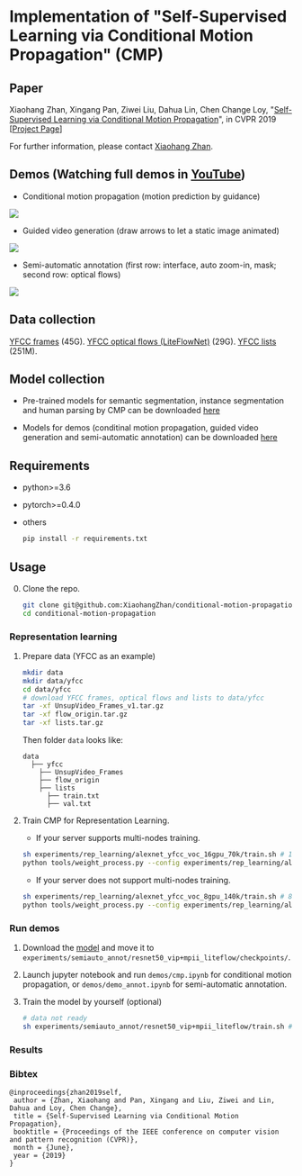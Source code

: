 # Implementation of "Self-Supervised Learning via Conditional Motion Propagation" (CMP)

## Paper

Xiaohang Zhan, Xingang Pan, Ziwei Liu, Dahua Lin, Chen Change Loy, "[Self-Supervised Learning via Conditional Motion Propagation](https://arxiv.org/abs/1903.11412)", in CVPR 2019 [[Project Page](http://mmlab.ie.cuhk.edu.hk/projects/CMP/)]

For further information, please contact [Xiaohang Zhan](https://xiaohangzhan.github.io/).

## Demos (Watching full demos in [YouTube](https://www.youtube.com/watch?v=6R_oJCq5qMw))

* Conditional motion propagation (motion prediction by guidance)

![](demos/demo_cmp.gif)

* Guided video generation (draw arrows to let a static image animated)

![](demos/demo_video_generation.gif)

* Semi-automatic annotation (first row: interface, auto zoom-in, mask; second row: optical flows)

![](demos/demo_annotation.gif)

## Data collection

[YFCC frames](https://dl.fbaipublicfiles.com/unsupervised-video/UnsupVideo_Frames_v1.tar.gz) (45G).
[YFCC optical flows (LiteFlowNet)](https://drive.google.com/open?id=1S_TU1UjKms-U_Q4bOhXfUfIJX5hgwOtq) (29G).
[YFCC lists](https://drive.google.com/open?id=1ObzO7xWXolPKrIC39XCvjttZYEoVn6k2) (251M).

## Model collection

* Pre-trained models for semantic segmentation, instance segmentation and human parsing by CMP can be downloaded [here](https://drive.google.com/open?id=1Kx-OIcr2U44p9mlpV-SbhANQdtbn2rJR)

* Models for demos (conditinal motion propagation, guided video generation and semi-automatic annotation) can be downloaded [here](https://drive.google.com/open?id=1JMuoexvRCUQ0cmtfyse-8OScLHA6tjuI)

## Requirements
 
* python>=3.6
* pytorch>=0.4.0
* others

    ```sh
    pip install -r requirements.txt
    ```

## Usage

0. Clone the repo.

    ```sh
    git clone git@github.com:XiaohangZhan/conditional-motion-propagation.git
    cd conditional-motion-propagation
    ```

### Representation learning

1. Prepare data (YFCC as an example)

    ```sh
    mkdir data
    mkdir data/yfcc
    cd data/yfcc
    # download YFCC frames, optical flows and lists to data/yfcc
    tar -xf UnsupVideo_Frames_v1.tar.gz
    tar -xf flow_origin.tar.gz
    tar -xf lists.tar.gz
    ```
    Then folder `data` looks like:
    ```
    data
      ├── yfcc
        ├── UnsupVideo_Frames
        ├── flow_origin
        ├── lists
          ├── train.txt
          ├── val.txt
    ```

2. Train CMP for Representation Learning.

    * If your server supports multi-nodes training.

    ```sh
    sh experiments/rep_learning/alexnet_yfcc_voc_16gpu_70k/train.sh # 16 GPUs distributed training
    python tools/weight_process.py --config experiments/rep_learning/alexnet_yfcc_voc_16gpu_70k/config.yaml --iter 70000 # extract weights of the image encoder to experiments/rep_learning/alexnet_yfcc_voc_16gpu_70k/checkpoints/convert_iter_70000.pth.tar
    ```

    * If your server does not support multi-nodes training.
    ```sh
    sh experiments/rep_learning/alexnet_yfcc_voc_8gpu_140k/train.sh # 8 GPUs distributed training
    python tools/weight_process.py --config experiments/rep_learning/alexnet_yfcc_voc_8gpu_140k/config.yaml --iter 140000 # extract weights of the image encoder
    ```

### Run demos

1. Download the [model](https://drive.google.com/open?id=1JMuoexvRCUQ0cmtfyse-8OScLHA6tjuI) and move it to `experiments/semiauto_annot/resnet50_vip+mpii_liteflow/checkpoints/`.

2. Launch jupyter notebook and run `demos/cmp.ipynb` for conditional motion propagation, or `demos/demo_annot.ipynb` for semi-automatic annotation.

3. Train the model by yourself (optional)

    ```sh
    # data not ready
    sh experiments/semiauto_annot/resnet50_vip+mpii_liteflow/train.sh # 8 GPUs distributed training
    ```

### Results

### Bibtex

```
@inproceedings{zhan2019self,
 author = {Zhan, Xiaohang and Pan, Xingang and Liu, Ziwei and Lin, Dahua and Loy, Chen Change},
 title = {Self-Supervised Learning via Conditional Motion Propagation},
 booktitle = {Proceedings of the IEEE conference on computer vision and pattern recognition (CVPR)},
 month = {June},
 year = {2019}
}
```
